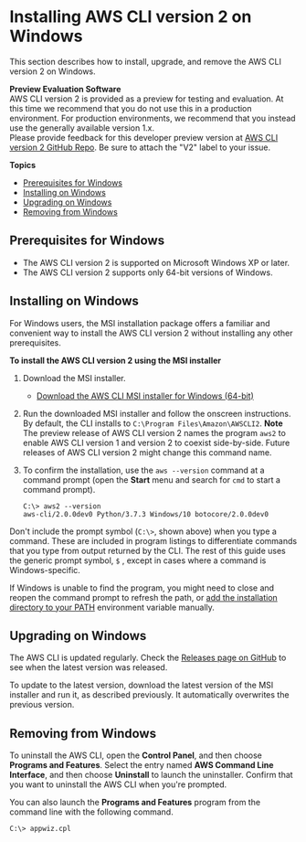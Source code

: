 # Installing AWS CLI version 2 on Windows<a name="install-cliv2-windows"></a>

This section describes how to install, upgrade, and remove the AWS CLI version 2 on Windows\.

**Preview Evaluation Software**  
AWS CLI version 2 is provided as a preview for testing and evaluation\. At this time we recommend that you do not use this in a production environment\. For production environments, we recommend that you instead use the generally available version 1\.x\.  
Please provide feedback for this developer preview version at [AWS CLI version 2 GitHub Repo](https://github.com/aws/aws-cli/issues?q=is%3Aopen+is\%3Aissue+label%3Av2)\. Be sure to attach the "V2" label to your issue\.

**Topics**
+ [Prerequisites for Windows](#cliv2-windows-prereq)
+ [Installing on Windows](#cliv2-windows-install)
+ [Upgrading on Windows](#cliv2-windows-upgrade)
+ [Removing from Windows](#cliv2-windows-remove)

## Prerequisites for Windows<a name="cliv2-windows-prereq"></a>
+ The AWS CLI version 2 is supported on Microsoft Windows XP or later\.
+ The AWS CLI version 2 supports only 64\-bit versions of Windows\.

## Installing on Windows<a name="cliv2-windows-install"></a>

For Windows users, the MSI installation package offers a familiar and convenient way to install the AWS CLI version 2 without installing any other prerequisites\.

**To install the AWS CLI version 2 using the MSI installer**

1. Download the MSI installer\.
   + [Download the AWS CLI MSI installer for Windows \(64\-bit\)](https://d1vvhvl2y92vvt.cloudfront.net/AWSCLIV2.msi)

1. Run the downloaded MSI installer and follow the onscreen instructions\. By default, the CLI installs to `C:\Program Files\Amazon\AWSCLI2`\.
**Note**  
The preview release of AWS CLI version 2 names the program `aws2` to enable AWS CLI version 1 and version 2 to coexist side\-by\-side\. Future releases of AWS CLI version 2 might change this command name\.

1. To confirm the installation, use the `aws --version` command at a command prompt \(open the **Start** menu and search for `cmd` to start a command prompt\)\.

   ```
   C:\> aws2 --version
   aws-cli/2.0.0dev0 Python/3.7.3 Windows/10 botocore/2.0.0dev0
   ```

Don't include the prompt symbol \(`C:\>`, shown above\) when you type a command\. These are included in program listings to differentiate commands that you type from output returned by the CLI\. The rest of this guide uses the generic prompt symbol, `$` , except in cases where a command is Windows\-specific\.

If Windows is unable to find the program, you might need to close and reopen the command prompt to refresh the path, or [add the installation directory to your PATH](install-windows.md#awscli-install-windows-path) environment variable manually\.

## Upgrading on Windows<a name="cliv2-windows-upgrade"></a>

The AWS CLI is updated regularly\. Check the [Releases page on GitHub](https://github.com/aws/aws-cli/releases) to see when the latest version was released\. 

To update to the latest version, download the latest version of the MSI installer and run it, as described previously\. It automatically overwrites the previous version\.

## Removing from Windows<a name="cliv2-windows-remove"></a>

To uninstall the AWS CLI, open the **Control Panel**, and then choose **Programs and Features**\. Select the entry named **AWS Command Line Interface**, and then choose **Uninstall** to launch the uninstaller\. Confirm that you want to uninstall the AWS CLI when you're prompted\.

You can also launch the **Programs and Features** program from the command line with the following command\.

```
C:\> appwiz.cpl
```